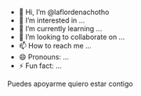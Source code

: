 - 👋 Hi, I’m @laflordenachotho
- 👀 I’m interested in ...
- 🌱 I’m currently learning ...
- 💞️ I’m looking to collaborate on ...
- 📫 How to reach me ...
- 😄 Pronouns: ...
- ⚡ Fun fact: ...

<!---
laflordenachotho/laflordenachotho is a ✨ special ✨ repository because its `README.md` (this file) appears on your GitHub profile.
You can click the Preview link to take a look at your changes.
--->
 Puedes apoyarme quiero estar contigo 
